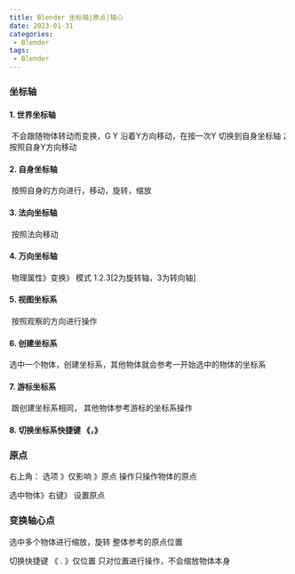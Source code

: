```yaml
---
title: Blender 坐标轴|原点|轴心
date: 2023-01-31
categories:
 - Blender
tags:
 - Blender
---
```


### 坐标轴

#### 1. 世界坐标轴

​	不会跟随物体转动而变换，G Y 沿着Y方向移动，在按一次Y 切换到自身坐标轴；按照自身Y方向移动

#### 2. 自身坐标轴

​	按照自身的方向进行，移动，旋转，缩放

#### 3. 法向坐标轴

​	按照法向移动

#### 4. 万向坐标轴

​	物理属性》变换》 模式  1.2.3[2为旋转轴，3为转向轴]

#### 5. 视图坐标系

​	按照观察的方向进行操作

#### 6. 创建坐标系

​	选中一个物体，创建坐标系，其他物体就会参考一开始选中的物体的坐标系

#### 7. 游标坐标系

​	跟创建坐标系相同， 其他物体参考游标的坐标系操作

#### 8. 切换坐标系快捷键 《，》



### 原点

右上角： 选项 》仅影响 》原点 操作只操作物体的原点

选中物体》右键》 设置原点



### 变换轴心点

选中多个物体进行缩放，旋转 整体参考的原点位置

切换快捷键 《 . 》仅位置  只对位置进行操作，不会缩放物体本身